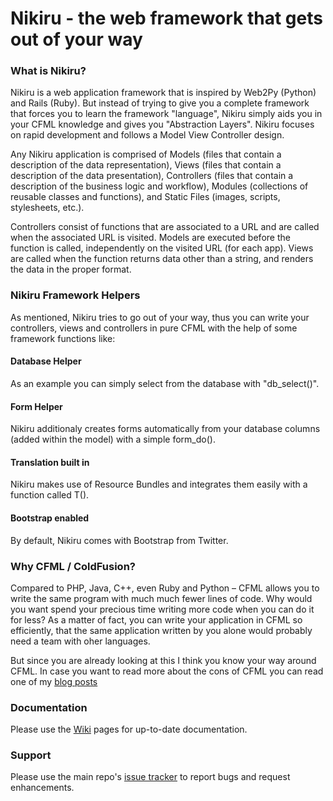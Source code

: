 Nikiru - the web framework that gets out of your way
====================================================

### What is Nikiru? ###

Nikiru is a web application framework that is inspired by Web2Py (Python) and Rails (Ruby). But instead of trying to give you a complete framework that forces you to learn the framework "language", Nikiru simply aids you in your CFML knowledge and gives you "Abstraction Layers". Nikiru focuses on rapid development and follows a Model View Controller design.

Any Nikiru application is comprised of Models (files that contain a description of the data representation), Views (files that contain a description of the data presentation), Controllers (files that contain a description of the business logic and workflow), Modules (collections of reusable classes and functions), and Static Files (images, scripts, stylesheets, etc.).

Controllers consist of functions that are associated to a URL and are called when the associated URL is visited. Models are executed before the function is called, independently on the visited URL (for each app). Views are called when the function returns data other than a string, and renders the data in the proper format.

### Nikiru Framework Helpers ###

As mentioned, Nikiru tries to go out of your way, thus you can write your controllers, views and controllers in pure CFML with the help of some framework functions like:

#### Database Helper ####
As an example you can simply select from the database with "db_select()".

#### Form Helper ####
Nikiru additionaly creates forms automatically from your database columns (added within the model) with a simple form_do().

#### Translation built in ####
Nikiru makes use of Resource Bundles and integrates them easily with a function called T().

#### Bootstrap enabled ####
By default, Nikiru comes with Bootstrap from Twitter.

### Why CFML / ColdFusion? ###

Compared to PHP, Java, C++, even Ruby and Python – CFML allows you to write the same program with much much fewer lines of code. Why would you want spend your precious time writing more code when you can do it for less? As a matter of fact, you can write your application in CFML so efficiently, that the same application written by you alone would probably need a team with oher languages.

But since you are already looking at this I think you know your way around CFML. In case you want to read more about the cons of CFML you can read one of my [blog posts](http://thenitai.com/2012/02/04/why-coldfusion-cfml-has-its-place-and-is-worth-to-learn-it/)

### Documentation ###

Please use the [Wiki](wiki) pages for up-to-date documentation.

### Support ###

Please use the main repo's [issue tracker](issues) to report bugs and request enhancements.